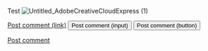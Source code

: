 Test
![Untitled_AdobeCreativeCloudExpress (1)](https://user-images.githubusercontent.com/12836843/156220709-e2a88683-3549-4a45-92b9-9a2833cbf858.gif)

<a href="#" class="button">Post comment (link)</a>
<input class="button" type="submit" value="Post comment (input)">
<button class="button" type="submit">Post comment (button)</button>


<a href="#" class="button">Post comment</a>

